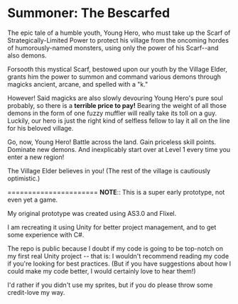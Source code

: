 Summoner: The Bescarfed
======================
The epic tale of a humble youth, Young Hero, who must take up the Scarf of Strategically-Limited Power to protect his village from the oncoming hordes of humorously-named monsters, using only the power of his Scarf--and also demons. 

Forsooth this mystical Scarf, bestowed upon our youth by the Village Elder, grants him the power to summon and command various demons through magicks ancient, arcane, and spelled with a "k." 

However! Said magicks are also slowly devouring Young Hero's pure soul probably, so there is a **terrible price to pay!** Bearing the weight of all those demons in the form of one fuzzy muffler will really take its toll on a guy. Luckily, our hero is just the right kind of selfless fellow to lay it all on the line for his beloved village.

Go, now, Young Hero! Battle across the land. Gain priceless skill points. Dominate new demons. And inexplicably start over at Level 1 every time you enter a new region! 

The Village Elder believes in you! (The rest of the village is cautiously optimistic.)

======================
**NOTE**:: This is a super early prototype, not even yet a game.

My original prototype was created using AS3.0 and Flixel.

I am recreating it using Unity for better project management, and to get some experience with C#.

The repo is public because I doubt if my code is going to be top-notch on my first real Unity project -- that is: I wouldn't recommend reading my code if you're looking for best practices. (But if you have suggestions about how I could make my code better, I would certainly love to hear them!)

I'd rather if you didn't use my sprites, but if you do please throw some credit-love my way.

